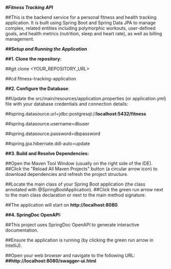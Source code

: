 ***#Fitness Tracking API***

##This is the backend service for a personal fitness and health tracking application. It is built using Spring Boot and Spring Data JPA to manage complex, related entities including polymorphic workouts, user-defined goals, and health metrics (nutrition, sleep and heart rate), as well as billing management.

***##Setup and Running the Application***

**##1. Clone the repository:**

##git clone <YOUR_REPOSITORY_URL>

##cd fitness-tracking-application

**##2. Configure the Database**:

##Update the src/main/resources/application.properties (or application.yml) file with your database credentials and connection details:

##spring.datasource.url=jdbc:postgresql://**localhost:5432/fitness**

##spring.datasource.username=dbuser

##spring.datasource.password=dbpassword

##spring.jpa.hibernate.ddl-auto=update

**##3. Build and Resolve Dependencies:**

##Open the Maven Tool Window (usually on the right side of the IDE).
##Click the "Reload All Maven Projects" button (a circular arrow icon) to download dependencies and refresh the project structure.

##Locate the main class of your Spring Boot application (the class annotated with @SpringBootApplication).
##Click the green run arrow next to the main class declaration or next to the main method signature.

##The application will start on **http://localhost:8080**.

**##4. SpringDoc OpenAPI:**

##This project uses SpringDoc OpenAPI to generate interactive documentation.

##Ensure the application is running (by clicking the green run arrow in IntelliJ).

##Open your web browser and navigate to the following URL:
**##http://localhost:8080/swagger-ui.html**
